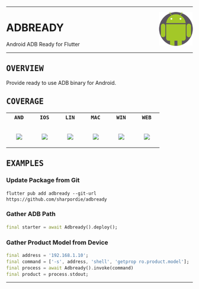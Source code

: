 <div><hr>
<a href="../.."><img align="right" height="91" src="assets/logo.png"></a>
<h1>ADBREADY</h1>
<p>Android ADB Ready for Flutter</p>
<hr></div>

<h2><samp>OVERVIEW</samp></h2>

Provide ready to use ADB binary for Android.

<h2><samp>COVERAGE</samp></h2>

<!--
| <samp>AND</samp> | <samp>IOS</samp> | <samp>LIN</samp> | <samp>MAC</samp> | <samp>WIN</samp> | <samp>WEB</samp> |
| :-: | :-: | :-: | :-: | :-: | :-: |
| <br>✅<br><br> | <br>🚫<br><br> | <br>🚫<br><br> | <br>🚫<br><br> | <br>🚫<br><br> | <br>🚫<br><br> |
-->

<table>
  <tr>
    <th><samp>AND</samp></th>
    <th><samp>IOS</samp></th>
    <th><samp>LIN</samp></th>
    <th><samp>MAC</samp></th>
    <th><samp>WIN</samp></th>
    <th><samp>WEB</samp></th>
  </tr>
  <tr align="center">
    <td width="55"><p><br><img src="https://fakeimg.pl/30x30/9bdb4d/fff//?text=‏‏‎ ‎"></p></td>
    <td width="55"><p><br><img src="https://fakeimg.pl/30x30/ed5353/fff//?text=‏‏‎ ‎"></p></td>
    <td width="55"><p><br><img src="https://fakeimg.pl/30x30/ed5353/fff//?text=‏‏‎ ‎"></p></td>
    <td width="55"><p><br><img src="https://fakeimg.pl/30x30/ed5353/fff//?text=‏‏‎ ‎"></p></td>
    <td width="55"><p><br><img src="https://fakeimg.pl/30x30/ed5353/fff//?text=‏‏‎ ‎"></p></td>
    <td width="55"><p><br><img src="https://fakeimg.pl/30x30/ed5353/fff//?text=‏‏‎ ‎"></p></td>
  </tr>
</table>

<h2><samp>EXAMPLES</samp></h2>

### Update Package from Git

```shell
flutter pub add adbready --git-url https://github.com/sharpordie/adbready
```

### Gather ADB Path

```dart
final starter = await Adbready().deploy();
```

### Gather Product Model from Device

```dart
final address = '192.168.1.10';
final command = ['-s', address, 'shell', 'getprop ro.product.model'];
final process = await Adbready().invoke(command)
final product = process.stdout;
```

<div><hr></div>
